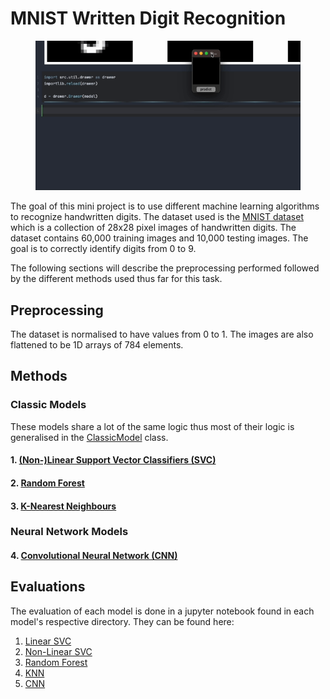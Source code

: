 # MNIST Written Digit Recognition

<figure>
  <img src="res/example.gif" alt="Your Alt Text Here">
  <figcaption></figcaption>
</figure>


The goal of this mini project is to use different machine learning algorithms to recognize handwritten digits. The dataset used is the [MNIST dataset](https://www.kaggle.com/datasets/hojjatk/mnist-dataset) which is a collection of 28x28 pixel images of handwritten digits. The dataset contains 60,000 training images and 10,000 testing images. The goal is to correctly identify digits from 0 to 9. 

The following sections will describe the preprocessing performed followed by the different methods used thus far for this task.

## Preprocessing
The dataset is normalised to have values from 0 to 1. The images are also flattened to be 1D arrays of 784 elements.

## Methods
### Classic Models
These models share a lot of the same logic thus most of their logic is generalised in the [ClassicModel](https://github.com/thomaoc1/MNIST-digit-detection/blob/main/src/classicmodels/classicmodel.py) class.
#### 1. [(Non-)Linear Support Vector Classifiers (SVC)](https://github.com/thomaoc1/MNIST-digit-detection/tree/main/src/classicmodels/svc)
#### 2. [Random Forest ](https://github.com/thomaoc1/MNIST-digit-detection/tree/main/src/classicmodels/randforest)
#### 3. [K-Nearest Neighbours](https://github.com/thomaoc1/MNIST-digit-detection/tree/main/src/classicmodels/knn)

### Neural Network Models
#### 4. [Convolutional Neural Network (CNN)](https://github.com/thomaoc1/MNIST-digit-detection/tree/main/src/cnn)

## Evaluations 
The evaluation of each model is done in a jupyter notebook found in each model's respective directory. They can be found here:

1. [Linear SVC](https://github.com/thomaoc1/MNIST-digit-detection/blob/main/src/classicmodels/svc/linear/evaluation.ipynb)
2. [Non-Linear SVC](https://github.com/thomaoc1/MNIST-digit-detection/blob/main/src/classicmodels/svc/nonlinear/evaluation.ipynb)
3. [Random Forest](https://github.com/thomaoc1/MNIST-digit-detection/blob/main/src/classicmodels/randforest/evaluation.ipynb)
4. [KNN](https://github.com/thomaoc1/MNIST-digit-detection/blob/main/src/classicmodels/knn/evaluation.ipynb)
5. [CNN](https://github.com/thomaoc1/MNIST-digit-detection/blob/main/src/cnn/evaluation.ipynb)
